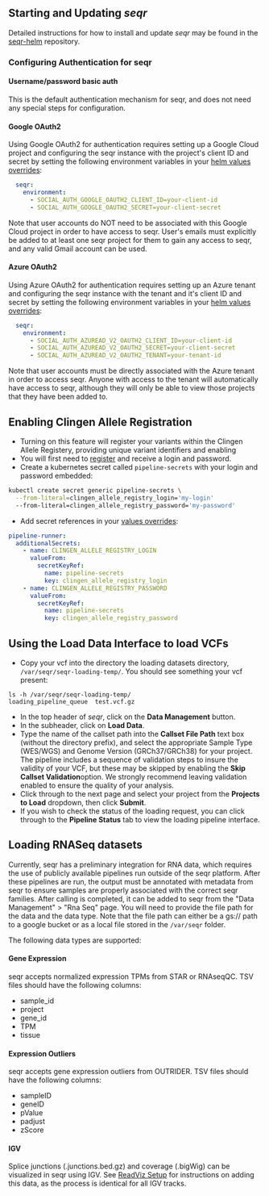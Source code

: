 ## Starting and Updating *seqr*

Detailed instructions for how to install and update *seqr* may be found in the [seqr-helm](https://github.com/broadinstitute/seqr-helm) repository. 

### Configuring Authentication for seqr

#### Username/password basic auth
This is the default authentication mechanism for seqr, and does not need any special steps for configuration.

#### Google OAuth2
Using Google OAuth2 for authentication requires setting up a Google Cloud project and configuring the seqr instance 
with the project's client ID and secret by setting the following environment variables in your [helm values overrides](https://github.com/broadinstitute/seqr-helm?tab=readme-ov-file#valuesenvironment-overrides):
```yaml
  seqr:
    environment:
      - SOCIAL_AUTH_GOOGLE_OAUTH2_CLIENT_ID=your-client-id
      - SOCIAL_AUTH_GOOGLE_OAUTH2_SECRET=your-client-secret
```
Note that user accounts do NOT need to be associated with this Google Cloud 
project in order to have access to seqr. User's emails must explicitly be added to at least one seqr project for them to
gain any access to seqr, and any valid Gmail account can be used.

#### Azure OAuth2
Using Azure OAuth2 for authentication requires setting up an Azure tenant and configuring the seqr instance with the 
tenant and it's client ID and secret by setting the following environment variables in your [helm values overrides](https://github.com/broadinstitute/seqr-helm?tab=readme-ov-file#valuesenvironment-overrides):
```yaml
  seqr:
    environment:
      - SOCIAL_AUTH_AZUREAD_V2_OAUTH2_CLIENT_ID=your-client-id
      - SOCIAL_AUTH_AZUREAD_V2_OAUTH2_SECRET=your-client-secret
      - SOCIAL_AUTH_AZUREAD_V2_OAUTH2_TENANT=your-tenant-id 
```
Note that user accounts must be directly associated with the Azure tenant in order to access seqr. Anyone with access
to the tenant will automatically have access to seqr, although they will only be able to view those projects that they 
have been added to.

## Enabling Clingen Allele Registration
- Turning on this feature will register your variants within the Clingen Allele Registery, providing unique variant identifiers and enabling 
- You will first need to [register](https://reg.clinicalgenome.org/cg-prof/new) and receive a login and password.
- Create a kubernetes secret called `pipeline-secrets` with your login and password embedded:
```bash
kubectl create secret generic pipeline-secrets \
  --from-literal=clingen_allele_registry_login='my-login'
  --from-literal=clingen_allele_registry_password='my-password'
```
- Add secret references in your [values overrides](https://github.com/broadinstitute/seqr-helm?tab=readme-ov-file#valuesenvironment-overrides):
```yaml
pipeline-runner:
  additionalSecrets:
    - name: CLINGEN_ALLELE_REGISTRY_LOGIN
      valueFrom:
        secretKeyRef:
          name: pipeline-secrets
          key: clingen_allele_registry_login
    - name: CLINGEN_ALLELE_REGISTRY_PASSWORD
      valueFrom:
        secretKeyRef:
          name: pipeline-secrets
          key: clingen_allele_registry_password
```

## Using the Load Data Interface to load VCFs
- Copy your vcf into the directory the loading datasets directory, `/var/seqr/seqr-loading-temp/`.  You should see something your vcf present:
```
ls -h /var/seqr/seqr-loading-temp/
loading_pipeline_queue  test.vcf.gz
```
- In the top header of *seqr*, click on the **Data Management** button.
- In the subheader, click on **Load Data**.
- Type the name of the callset path into the **Callset File Path** text box (without the directory prefix), and select the appropriate Sample Type (WES/WGS) and Genome Version (GRCh37/GRCh38) for your project.  The pipeline includes a sequence of validation steps to insure the validity of your VCF, but these may be skipped by enabling the **Skip Callset Validation**option.  We strongly recommend leaving validation enabled to ensure the quality of your analysis.
- Click through to the next page and select your project from the **Projects to Load** dropdown, then click **Submit**.
- If you wish to check the status of the loading request, you can click through to the **Pipeline Status** tab to view the loading pipeline interface.

## Loading RNASeq datasets

Currently, seqr has a preliminary integration for RNA data, which requires the use of publicly available 
pipelines run outside of the seqr platform. After these pipelines are run, the output must be annotated with metadata 
from seqr to ensure samples are properly associated with the correct seqr families. After calling is completed, it can
be added to seqr from the "Data Management" > "Rna Seq" page. You will need to provide the file path for the data and the 
data type. Note that the file path can either be a gs:// path to a google bucket or as a local file stored in the `/var/seqr` folder. 

The following data types are supported:

#### Gene Expression

seqr accepts normalized expression TPMs from STAR or RNAseqQC. TSV files should have the following columns:

- sample_id
- project
- gene_id
- TPM
- tissue

#### Expression Outliers

seqr accepts gene expression outliers from OUTRIDER.  TSV files should have the following columns:

- sampleID
- geneID
- pValue
- padjust
- zScore

#### IGV

Splice junctions (.junctions.bed.gz) and coverage (.bigWig) can be visualized in seqr using IGV.
See [ReadViz Setup](READVIZ_SETUP.md) for 
instructions on adding this data, as the process is identical for all IGV tracks. 

